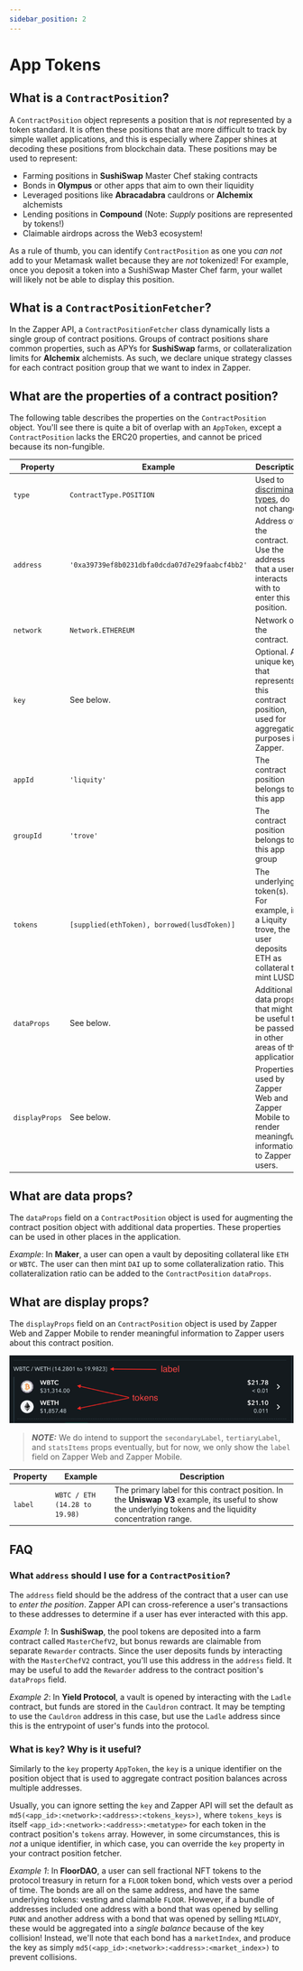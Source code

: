 ```yaml
---
sidebar_position: 2
---
```


# App Tokens

## What is a `ContractPosition`?

A `ContractPosition` object represents a position that is _not_ represented by a token standard. It is often these positions that are more difficult to track by simple wallet applications, and this is especially where Zapper shines at decoding these positions from blockchain data. These positions may be used to represent:

- Farming positions in **SushiSwap** Master Chef staking contracts
- Bonds in **Olympus** or other apps that aim to own their liquidity
- Leveraged positions like **Abracadabra** cauldrons or **Alchemix** alchemists
- Lending positions in **Compound** (Note: _Supply_ positions are represented by tokens!)
- Claimable airdrops across the Web3 ecosystem!

As a rule of thumb, you can identify `ContractPosition` as one you _can not_ add to your Metamask wallet because they are _not_ tokenized! For example, once you deposit a token into a SushiSwap Master Chef farm, your wallet will likely not be able to display this position.

## What is a `ContractPositionFetcher`?

In the Zapper API, a `ContractPositionFetcher` class dynamically lists a single group of contract positions. Groups of contract positions share common properties, such as APYs for **SushiSwap** farms, or collateralization limits for **Alchemix** alchemists. As such, we declare unique strategy classes for each contract position group that we want to index in Zapper.

## What are the properties of a contract position?

The following table describes the properties on the `ContractPosition` object. You'll see there is quite a bit of overlap with an `AppToken`, except a `ContractPosition` lacks the ERC20 properties, and cannot be priced because its non-fungible.

| Property       | Example                                        | Description                                                                                                 |
| -------------- | ---------------------------------------------- | ----------------------------------------------------------------------------------------------------------- |
| `type`         | `ContractType.POSITION`                        | Used to [discriminate types](https://css-tricks.com/typescript-discriminated-unions/), do not change.       |
| `address`      | `'0xa39739ef8b0231dbfa0dcda07d7e29faabcf4bb2'` | Address of the contract. Use the address that a user interacts with to enter this position.                 |
| `network`      | `Network.ETHEREUM`                             | Network of the contract.                                                                                    |
| `key`          | See below.                                     | Optional. A unique key that represents this contract position, used for aggregation purposes in Zapper.     |
| `appId`        | `'liquity'`                                    | The contract position belongs to this app                                                                   |
| `groupId`      | `'trove'`                                      | The contract position belongs to this app group                                                             |
| `tokens`       | `[supplied(ethToken), borrowed(lusdToken)]`    | The underlying token(s). For example, in a Liquity trove, the user deposits ETH as collateral to mint LUSD. |
| `dataProps`    | See below.                                     | Additional data props that might be useful to be passed in other areas of the application.                  |
| `displayProps` | See below.                                     | Properties used by Zapper Web and Zapper Mobile to render meaningful information to Zapper users.           |

## What are data props?

The `dataProps` field on a `ContractPosition` object is used for augmenting the contract position object with additional data properties. These properties can be used in other places in the application.

_Example_: In **Maker**, a user can open a vault by depositing collateral like `ETH` or `WBTC`. The user can then mint `DAI` up to some collateralization ratio. This collateralization ratio can be added to the `ContractPosition` `dataProps`.

## What are display props?

The `displayProps` field on an `ContractPosition` object is used by Zapper Web and Zapper Mobile to render meaningful information to Zapper users about this contract position.

![Contract Position Display Props and Tokens](../../static/img/concepts/contract-position-display-props.png)

> **_NOTE:_**  We do intend to support the `secondaryLabel`, `tertiaryLabel`, and `statsItems` props eventually, but for now, we only show the `label` field on Zapper Web and Zapper Mobile.

| Property         | Example                       | Description                                                                                                                                                                                                                                                           |
| ---------------- | ----------------------------- | --------------------------------------------------------------------------------------------------------------------------------------------------------------------------------------------------------------------------------------------------------------------- |
| `label`          | `WBTC / ETH (14.28 to 19.98)` | The primary label for this contract position. In the **Uniswap V3** example, its useful to show the underlying tokens and the liquidity concentration range.                                                                                                          |

## FAQ

### What `address` should I use for a `ContractPosition`?

The `address` field should be the address of the contract that a user can use to _enter the position_. Zapper API can cross-reference a user's transactions to these addresses to determine if a user has ever interacted with this app.

_Example 1_: In **SushiSwap**, the pool tokens are deposited into a farm contract called `MasterChefV2`, but bonus rewards are claimable from separate `Rewarder` contracts. Since the user deposits funds by interacting with the `MasterChefV2` contract, you'll use this address in the `address` field. It may be useful to add the `Rewarder` address to the contract position's `dataProps` field.

_Example 2_: In **Yield Protocol**, a vault is opened by interacting with the `Ladle` contract, but funds are stored in the `Cauldron` contract. It may be tempting to use the `Cauldron` address in this case, but use the `Ladle` address since this is the entrypoint of user's funds into the protocol.

### What is `key`? Why is it useful?

Similarly to the `key` property `AppToken`, the `key` is a unique identifier on the position object that is used to aggregate contract position balances across multiple addresses.

Usually, you can ignore setting the `key` and Zapper API will set the default as `md5(<app_id>:<network>:<address>:<tokens_keys>)`, where `tokens_keys` is itself `<app_id>:<network>:<address>:<metatype>` for each token in the contract position's `tokens` array. However, in some circumstances, this is _not_ a unique identifier, in which case, you can override the `key` property in your contract position fetcher.

_Example 1_: In **FloorDAO**, a user can sell fractional NFT tokens to the protocol treasury in return for a `FLOOR` token bond, which vests over a period of time. The bonds are all on the same address, and have the same underlying tokens: vesting and claimable `FLOOR`. However, if a bundle of addresses included one address with a bond that was opened by selling `PUNK` and another address with a bond that was opened by selling `MILADY`, these would be aggregated into a _single balance_ because of the key collision! Instead, we'll note that each bond has a `marketIndex`, and produce the key as simply `md5(<app_id>:<network>:<address>:<market_index>)` to prevent collisions.
